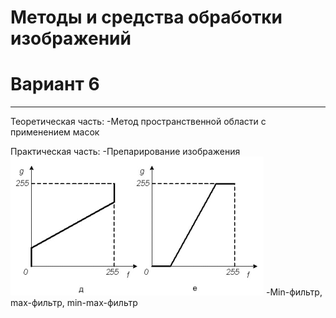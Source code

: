 # Методы и средства обработки изображений
# Вариант 6
---
Теоретическая часть:
-Метод пространственной области с применением масок

Практическая часть:
-Препарирование изображения
![alt text](https://github.com/alex-turantsev/Misoi_kontr1/blob/master/markdown/WF_shape_198.png "image preparing")
-Min-фильтр, max-фильтр, min-max-фильтр
